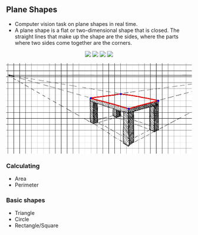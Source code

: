 ## Plane Shapes
* Computer vision task on plane shapes in real time.
* A plane shape is a flat or two-dimensional shape that is closed. The straight lines that make up the shape are the sides, where the parts where two sides come together are the corners.

<p align="center">
<img src="https://img.shields.io/static/v1?label=language&message=python&color=green"/>
<img src="https://img.shields.io/static/v1?label=package&message=opencv&color=yellow"/>
<img src="https://img.shields.io/static/v1?label=package&message=numpy&color=blue"/>
<img src="https://img.shields.io/static/v1?label=package&message=math&color=red"/>
</p>

<p align="center">
<img src="https://github.com/CrispenGari/Opencv-Python/blob/main/plainShapes/cover.jpeg" alt="demo" align="center"/>
</p>

### Calculating
* Area 
* Perimeter

### Basic shapes
* Triangle
* Circle
* Rectangle/Square

